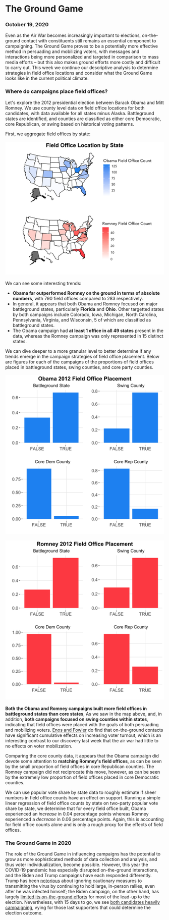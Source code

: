 # The Ground Game
### October 19, 2020

Even as the Air War becomes increasingly important to elections, on-the-ground contact with constituents still remains an essential component to campaigning. The Ground Game proves to be a potentially more effective method in persuading and mobilizing voters, with messages and interactions being more personalized and targeted in comparison to mass media efforts – but this also makes ground efforts more costly and difficult to carry out. This week we continue our descriptive analysis to determine strategies in field office locations and consider what the Ground Game looks like in the current political climate.

### Where do campaigns place field offices?

Let's explore the 2012 presidential election between Barack Obama and Mitt Romney. We use county level data on field office locations for both candidates, with data available for all states minus Alaska. Battleground states are identified, and counties are classified as either core Democratic, core Republican, or swing based on historical voting patterns.

First, we aggregate field offices by state:
<br/>
<br/>
![Map Field Office](../figures/fieldoffice_map.png)
<br/>
<br/>
We can see some interesting trends:
* **Obama far outperformed Romney on the ground in terms of absolute numbers**, with 790 field offices compared to 283 respectively.
* In general, it appears that both Obama and Romney focused on major battleground states, particularly **Florida** and **Ohio**. Other targetted states by both campaigns include Colorado, Iowa, Michigan, North Carolina, Pennsylvania, Virginia, and Wisconsin, 5 of which are classified as battleground states.
* The Obama campaign had **at least 1 office in all 49 states** present in the data, whereas the Romney campaign was only represented in 15 distinct states.

We can dive deeper to a more granular level to better determine if any trends emerge in the campaign strategies of field office placement. Below are figures for each of the campaigns of the proportions of field offices placed in battleground states, swing counties, and core party counties.
<br/>
<br/>
![Obama Field Office](../figures/obama_field_office.png)
<br/>
<br/>
![Romney Field Office](../figures/romney_field_office.png)
<br/>
<br/>
**Both the Obama and Romney campaigns built more field offices in battleground states than core states**, As we saw in the map above, and, in addition, **both campaigns focused on swing counties within states**, indicating that field offices were placed with the goals of both persuading and mobilizing voters. [Enos and Fowler](https://www.cambridge.org/core/journals/political-science-research-and-methods/article/aggregate-effects-of-largescale-campaigns-on-voter-turnout/20C500B0DE62227873FD24CB3555F779) do find that on-the-ground contacts have significant cumulative effects on increasing voter turnout, which is an interesting contrast to our discovery last week that the air war had little to no effects on voter mobilization.

Comparing the core county data, it appears that the Obama campaign did devote some attention to **matching Romney's field offices**, as can be seen by the small proportion of field offices in core Republican counties. The Romney campaign did not reciprocate this move, however, as can be seen by the extremely low proportion of field offices placed in core Democratic counties.

We can use popular vote share by state data to roughly estimate if sheer numbers in field office counts have an effect on support. Running a simple linear regression of field office counts by state on two-party popular vote share by state, we determine that for every field office built, Obama experienced an *increase* in 0.04 percentage points whereas Romney experienced a *decrease* in 0.06 percentage points. Again, this is accounting for field office counts alone and is only a rough proxy for the effects of field offices.

### The Ground Game in 2020

The role of the Ground Game in influencing campaigns has the potential to grow as more sophisticated methods of data collection and analysis, and thus voter individualization, become possible. However, this year the COVID-19 pandemic has especially disrupted on-the-ground interactions, and the Biden and Trump campaigns have each responded differently. Trump has been [notorious](https://www.google.com/url?sa=t&rct=j&q=&esrc=s&source=web&cd=&ved=2ahUKEwjWg46KhsHsAhXmYd8KHYM6C2oQFjAAegQIBRAC&url=https%3A%2F%2Fwww.washingtonpost.com%2Fpolitics%2Ftrump-returns-to-public-campaigning-falsely-claiming-that-the-virus-that-infected-him-is-disappearing%2F2020%2F10%2F10%2F381002c2-0b37-11eb-9be6-cf25fb429f1a_story.html&usg=AOvVaw2V3AlXq335gLJ6kcMt4PTk) about ignoring cautionary measures to transmitting the virus by continuing to hold large, in-person rallies, even after he was infected himself; the Biden campaign, on the other hand, has largely [limited its on-the-ground efforts](https://www.vox.com/21366036/canvass-ground-game-turnout-gotv-phone-bank-tv-ads-mailers) for most of the lead-up to the election. Nevertheless, with 15 days to go, we see [both candidates heavily campaigning](https://www.nytimes.com/live/2020/10/18/us/trump-vs-biden), vying for those last supporters that could determine the election outcome.
